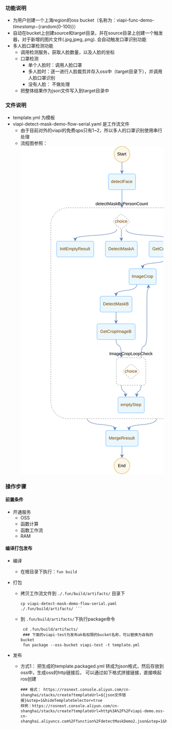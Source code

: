 ### 功能说明
* 为用户创建一个上海region的oss bucket（名称为：viapi-func-demo-${timestamp}-${random(0-100)}）
* 自动在bucket上创建source和target目录，并在source目录上创建一个触发器，对于新增的图片文件(.jpg,jpeg,.png). 会自动触发口罩识别功能
* 多人脸口罩检测功能
    * 调用检测服务，获取人脸数量，以及人脸的坐标
    * 口罩检测
        * 单个人脸时：调用人脸口罩
        * 多人脸时：逐一进行人脸裁剪并存入oss中（target目录下），并调用人脸口罩识别
        * 没有人脸： 不做处理
    * 把整体结果作为json文件写入到target目录中

### 文件说明
* template.yml 为模板
* viapi-detect-mask-demo-flow-serial.yaml 是工作流文件
    * 由于目前对外的viapi的免费qps只有1~2，所以多人的口罩识别使用串行处理
    * 流程图参照： ![图片](./workflow.svg)
    
### 操作步骤

#### 前置条件
* 开通服务
    * OSS
    * 函数计算
    * 函数工作流
    * RAM
    
#### 编译打包发布
* 编译
    * 在根目录下执行：```fun build```
* 打包
    * 拷贝工作流文件到 ```./.fun/build/artifacts/``` 目录下

        ```
        cp viapi-detect-mask-demo-flow-serial.yaml ./.fun/build/artifacts/ ``` 
        ```

    * 到 ```.fun/build/artifacts/```下执行package命令

        ```
         cd .fun/build/artifacts/
         ### 下面的viapi-test为发布ak有权限的bucket名称，可以替换为自有的bucket
         fun package --oss-bucket viapi-test -t template.yml
        ```

* 发布
    * 方式1： 把生成的template.packaged.yml 转成为json格式，然后存放到oss中，生成oss的http链接后，
        可以通过如下格式拼接链接，直接唤起ros创建
        ```
        ### 格式： https://rosnext.console.aliyun.com/cn-shanghai/stacks/create?templateUrl=${json文件链接}&step=1&hideTemplateSelector=true
        样例：https://rosnext.console.aliyun.com/cn-shanghai/stacks/create?templateUrl=http%3A%2F%2Fviapi-demo.oss-cn-shanghai.aliyuncs.com%2Ffunction%2FdetectMaskDemo2.json&step=1&hideTemplateSelector=true
        ```
